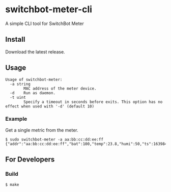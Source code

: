 # switchbot-meter-cli

A simple CLI tool for SwitchBot Meter

## Install

Download the latest release.

## Usage

```
Usage of switchbot-meter:
  -a string
        MAC address of the meter device.
  -d    Run as daemon.
  -t uint
        Specify a timeout in seconds before exits. This option has no effect when used with '-d' (default 10)
```

### Example

Get a single metric from the meter.

```
$ sudo switchbot-meter -a aa:bb:cc:dd:ee:ff
{"addr":"aa:bb:cc:dd:ee:ff","bat":100,"temp":23.8,"humi":50,"ts":1639840189947}
```

## For Developers

### Build

```
$ make
```
